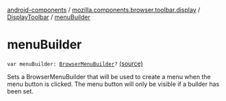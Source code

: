 [android-components](../../index.md) / [mozilla.components.browser.toolbar.display](../index.md) / [DisplayToolbar](index.md) / [menuBuilder](./menu-builder.md)

# menuBuilder

`var menuBuilder: `[`BrowserMenuBuilder`](../../mozilla.components.browser.menu/-browser-menu-builder/index.md)`?` [(source)](https://github.com/mozilla-mobile/android-components/blob/master/components/browser/toolbar/src/main/java/mozilla/components/browser/toolbar/display/DisplayToolbar.kt#L367)

Sets a BrowserMenuBuilder that will be used to create a menu when the menu button is clicked.
The menu button will only be visible if a builder has been set.


